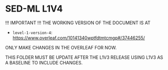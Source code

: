 # SED-ML L1V4

!!! IMPORTANT !!!
THE WORKING VERSION OF THE DOCUMENT IS AT

* `level-1-version-4`: https://www.overleaf.com/10141340wptfdtmtcmgp#/37446255/

ONLY MAKE CHANGES IN THE OVERLEAF FOR NOW.

THIS FOLDER MUST BE UPDATE AFTER THE L1V3 RELEASE USING L1V3 AS A BASELINE TO INCLUDE CHANGES.

